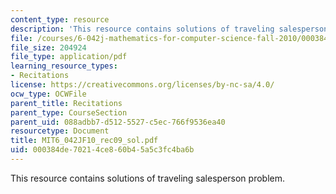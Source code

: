 ```yaml
---
content_type: resource
description: 'This resource contains solutions of traveling salesperson problem. '
file: /courses/6-042j-mathematics-for-computer-science-fall-2010/000384de70214ce860b45a5c3fc4ba6b_MIT6_042JF10_rec09_sol.pdf
file_size: 204924
file_type: application/pdf
learning_resource_types:
- Recitations
license: https://creativecommons.org/licenses/by-nc-sa/4.0/
ocw_type: OCWFile
parent_title: Recitations
parent_type: CourseSection
parent_uid: 088adbb7-d512-5527-c5ec-766f9536ea40
resourcetype: Document
title: MIT6_042JF10_rec09_sol.pdf
uid: 000384de-7021-4ce8-60b4-5a5c3fc4ba6b
---
```

This resource contains solutions of traveling salesperson problem. 